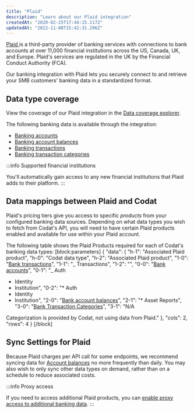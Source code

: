 ```yaml
---
title: "Plaid"
description: "Learn about our Plaid integration"
createdAt: "2020-02-25T17:44:15.117Z"
updatedAt: "2022-11-08T15:42:31.296Z"
---
```


<a class="external" href="https://plaid.com/" target="_blank">
  Plaid
</a> is a third-party provider of banking services with connections to bank accounts
at over 11,000 financial institutions across the US, Canada, UK, and Europe. Plaid's
services are regulated in the UK by the Financial Conduct Authority (FCA).

Our banking integration with Plaid lets you securely connect to and retrieve your SMB customers' banking data in a standardized format.

## Data type coverage

View the coverage of our Plaid integration in the <a className="external" href="https://knowledge.codat.io/supported-features/banking?view=tab-by-integration&integrationKey=suuo" target="_blank">Data coverage explorer</a>.

The following banking data is available through the integration:

- [Banking accounts](/datamodel-banking-banking-accounts)
- [Banking account balances](/datamodel-banking-banking-account-balances)
- [Banking transactions](/datamodel-banking-banking-transactions)
- [Banking transaction categories](/datamodel-banking-banking-transaction-categories)

:::info Supported financial institutions

You'll automatically gain access to any new financial institutions that Plaid adds to their platform.
:::

## Data mappings between Plaid and Codat

Plaid's pricing tiers give you access to specific _products_ from your configured banking data sources. Depending on what data types you wish to fetch from Codat's API, you will need to have certain Plaid products enabled and available for use within your Plaid account.

The following table shows the Plaid Products required for each of Codat's banking data types:
[block:parameters]
{
"data": {
"h-1": "Associated Plaid product",
"h-0": "Codat data type",
"h-2": "Associated Plaid product",
"1-0": "[Bank transactions](/datamodel-banking-banking-transactions)",
"1-1": "_ Transactions",
"1-2": "",
"0-0": "[Bank accounts](/data-model-banking-banking-accounts)",
"0-1": "_ Auth

- Identity
- Institution",
  "0-2": "\* Auth
- Identity
- Institution",
  "2-0": "[Bank account balances](/datamodel-banking-banking-account-balances)",
  "2-1": "\* Asset Reports",
  "3-0": "[Bank Transaction Categories](/datamodel-banking-banking-transaction-categories)",
  "3-1": "N/A

Categorization is provided by Codat, not using data from Plaid."
},
"cols": 2,
"rows": 4
}
[/block]

## Sync Settings for Plaid

Because Plaid charges per API call for some endpoints, we recommend syncing data for [Account balances](/data-model-banking-banking-account-balances) no more frequently than daily. You may also wish to only sync other data types on demand, rather than on a schedule to reduce associated costs.

:::info Proxy access

If you need to access additional Plaid products, you can [enable proxy access to additional banking data](/proxy-access-banking-data).
:::

